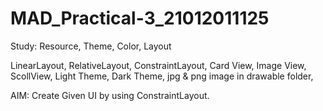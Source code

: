 # MAD_Practical-3_21012011125

Study: Resource, Theme, Color, Layout

 LinearLayout, RelativeLayout,  ConstraintLayout, Card View, Image View, ScollView, Light Theme, Dark Theme, jpg & png image in drawable folder, 

AIM: Create Given UI by using ConstraintLayout.

